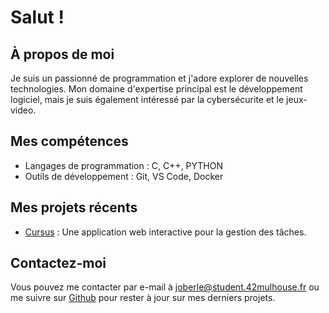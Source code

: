# Salut !

## À propos de moi
Je suis un passionné de programmation et j'adore explorer de nouvelles technologies. Mon domaine d'expertise principal est le développement logiciel, mais je suis également intéressé par la cybersécurite et le jeux-video.

## Mes compétences
- Langages de programmation : C, C++, PYTHON
- Outils de développement : Git, VS Code, Docker

## Mes projets récents
- [Cursus](https://github.com/joberle67/42_Cursus/tree/main) : Une application web interactive pour la gestion des tâches.

## Contactez-moi
Vous pouvez me contacter par e-mail à joberle@student.42mulhouse.fr ou me suivre sur [Github](https://github.com/joberle67) pour rester à jour sur mes derniers projets.

